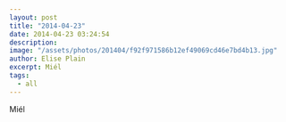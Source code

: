 ```yaml
---
layout: post
title: "2014-04-23"
date: 2014-04-23 03:24:54
description: 
image: "/assets/photos/201404/f92f971586b12ef49069cd46e7bd4b13.jpg"
author: Elise Plain
excerpt: Miél
tags: 
  - all
---
```


Miél
<p></p>
